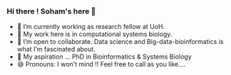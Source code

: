 ### Hi there ! Soham's here 👋


- 🔭 I’m currently working as research fellow at UoH.
- 🌱 My work here is in computational systems biology.
- 👯 I’m open to collaborate. Data science and Big-data-bioinformatics is what I'm fascinated about.   
- 💬 My aspiration ... PhD in Bioinformatics & Systems Biology
- 😄 Pronouns: I won't mind !! Feel free to call as you like....


